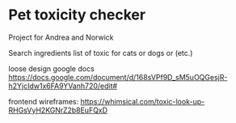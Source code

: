 # Pet toxicity checker

Project for Andrea and Norwick

Search ingredients list of toxic for cats or dogs or (etc.)

loose design google docs https://docs.google.com/document/d/168sVPf9D_sM5uOQGesjR-h2YjcIdw1x6FA9YVanh720/edit#

frontend wireframes: 
https://whimsical.com/toxic-look-up-RHGsVyH2KGNrZ2b8EuFQxD